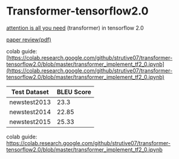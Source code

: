 # Transformer-tensorflow2.0

[attention is all you need](https://arxiv.org/pdf/1706.03762.pdf) (transformer) in tensorflow 2.0

[paper review(pdf)](https://github.com/strutive07/transformer-tensorflow2.0/blob/master/Attention%20is%20all%20you%20need.pdf)

colab guide: [https://colab.research.google.com/github/strutive07/transformer-tensorflow2.0/blob/master/transformer_implement_tf2_0.ipynb](https://colab.research.google.com/github/strutive07/transformer-tensorflow2.0/blob/master/transformer_implement_tf2_0.ipynb)

| Test Dataset | BLEU Score |
| ------------ | ---------- |
| newstest2013 | 23.3       |
| newstest2014 | 22.85      |
| newstest2015 | 25.33      |

colab guide: https://colab.research.google.com/github/strutive07/transformer-tensorflow2.0/blob/master/transformer_implement_tf2_0.ipynb
